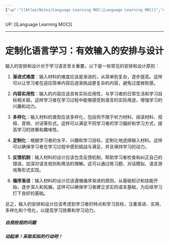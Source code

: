 ```yaml
---
{"up":"[[Atlas/Notes/Language Learning MOC\|Language Learning MOC]]","dg-publish":true,"permalink":"/atlas/notes/planning-your-language-learning-input/","dgPassFrontmatter":true}
---
```


UP: [[Language Learning MOC]]

---

# 定制化语言学习：有效输入的安排与设计

输入的安排和设计对于学习语言至关重要。以下是一些常见的安排和设计原则：

1. **渐进式难度**：输入材料的难度应该是渐进的，从简单到复杂，逐步提高。这样可以让学习者在适应简单内容后逐渐挑战更复杂的内容，避免过度挫败感。
    
2. **内容实用性**：输入的内容应该具有实际应用性，与学习者的日常生活和学习目标相关联。这样学习者在学习过程中能够感受到语言的实际用途，增强学习的兴趣和动力。
    
3. **多样化**：输入材料的类型应该多样化，包括但不限于听力材料、阅读材料、视频、音频、对话等形式。这样可以满足不同学习者的学习偏好和学习方式，提高学习的效果和趣味性。
    
4. **定制化**：根据学习者的水平、兴趣和学习目标，定制化地选择输入材料。这样可以确保学习者在学习过程中感到挑战与满足，并且保持学习的动力。
    
5. **反馈机制**：输入材料的设计应该包含反馈机制，帮助学习者检查和纠正自己的错误，加深对语言规则和用法的理解。这可以通过练习题、对话模拟、语言游戏等形式实现。
    
6. **循序渐进**：输入材料的设计应该遵循循序渐进的原则，从基础知识和技能开始，逐步深入和拓展。这样可以确保学习者建立坚实的语言基础，为后续学习打下良好的基础。
    

总之，输入的安排和设计应该考虑到学习者的特点和学习目标，注重渐进、实用、多样化和个性化，以提高学习效果和学习动力。


##### 自我检视的问题


##### 动起来！采取实际的行动吧！